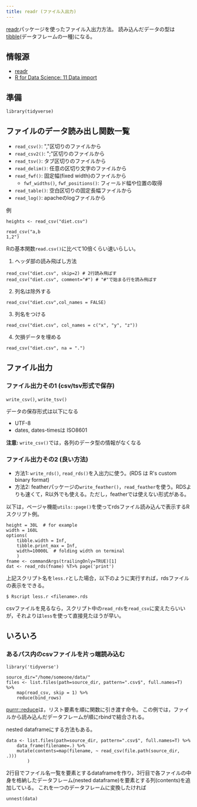 ```yaml
---
title: readr (ファイル入出力)
---
```


[readr](https://readr.tidyverse.org/)パッケージを使ったファイル入出力方法。
読み込んだデータの型は[tibble](../tibbles)(データフレームの一種)になる。


## 情報源
- [readr](https://readr.tidyverse.org/)
- [R for Data Science: 11 Data import](http://r4ds.had.co.nz/data-import.html)


## 準備
```
library(tidyverse)
```

## ファイルのデータ読み出し関数一覧

- `read_csv()`: ","区切りのファイルから
- `read_csv2()`: ";"区切りのファイルから
- `read_tsv()`: タブ区切りのファイルから
- `read_delim()`: 任意の区切り文字のファイルから
- `read_fwf()`: 固定幅(fixed width)のファイルから
	- `fwf_widths()`, `fwf_positions()`: フィールド幅や位置の取得
- `read_table()`: 空白区切りの固定長幅ファイルから
- `read_log()`: apacheのlogファイルから

例
```
heights <- read_csv("diet.csv")
```
```
read_csv("a,b
1,2")
```

Rの基本関数`read.csv()`に比べて10倍くらい速いらしい。

1. ヘッダ部の読み飛ばし方法
```
read_csv("diet.csv", skip=2) # 2行読み飛ばす
read_csv("diet.csv", comment="#") # "#"で始まる行を読み飛ばす
```
2. 列名は除外する
```
read_csv("diet.csv",col_names = FALSE)
```
3. 列名をつける
```
read_csv("diet.csv", col_names = c("x", "y", "z"))
```
4. 欠損データを埋める
```
read_csv("diet.csv", na = ".")
```

## ファイル出力

### ファイル出力その1 (csv/tsv形式で保存)

`write_csv()`, `write_tsv()`

データの保存形式は以下になる
- UTF-8
- dates, dates-timesは ISO8601

**注意:** `write_csv()`では，各列のデータ型の情報がなくなる

### ファイル出力その2 (良い方法)

- 方法1: `write_rds()`, `read_rds()`を入出力に使う。(RDS は R's custom binary format)
- 方法2: featherパッケージの`write_feather()`，`read_feather`を使う。RDSよりも速くて，R以外でも使える。ただし，featherでは使えない形式がある。

以下は，ページャ機能`utils::page()`を使ってrdsファイル読み込んで表示するRスクリプト例。

```
height = 30L  # for example
width = 160L
options(
	tibble.width = Inf,
	tibble.print_max = Inf,
	width=10000L  # folding width on terminal
	)
fname <- commandArgs(trailingOnly=TRUE)[1]
dat <- read_rds(fname) %T>% page('print')
```

上記スクリプト名を`less.r`とした場合，以下のように実行すれば，rdsファイルの表示をできる。

```
$ Rscript less.r <filename>.rds
```
csvファイルを見るなら，スクリプト中の`read_rds`を`read_csv`に変えたらいいが，それよりは`less`を使って直接見たほうが早い。

## いろいろ

### あるパス内のcsvファイルを片っ端読み込む

```
library('tidyverse')

source_dir="/home/someone/data/"
files <- list.files(path=source_dir, pattern=".csv$", full.names=T) %>%
	map(read_csv, skip = 1) %>%
	reduce(bind_rows)
```
[purrr::reduce](https://purrr.tidyverse.org/reference/reduce.html)は，リスト要素を順に関数に引き渡す命令。
この例では，ファイルから読み込んだデータフレームが順にrbindで結合される。

nested dataframeにする方法もある。
```
data <- list.files(path=source_dir, pattern=".csv$", full.names=T) %>%
	data_frame(filename=.) %>%    
	mutate(contents=map(filename, ~ read_csv(file.path(source_dir, .)))
        )  
```
2行目でファイル名一覧を要素とするdataframeを作り，3行目で各ファイルの中身を格納したデータフレーム(nested dataframe)を要素とする列(contents)を追加している。
これを一つのデータフレームに変換したければ
```
unnest(data)
```

